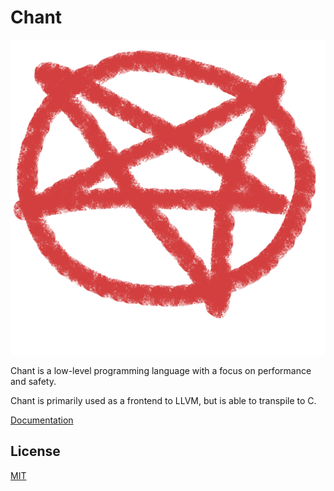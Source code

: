 # Chant

![](logo.png)

Chant is a low-level programming language with a focus on performance and safety.

Chant is primarily used as a frontend to LLVM, but is able to transpile to C.

[Documentation](https://chantlang.org/docs)

## License

[MIT](LICENSE)

